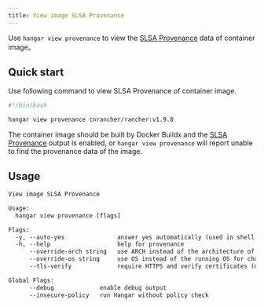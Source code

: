 ```yaml
---
title: View image SLSA Provenance
---
```


Use `hangar view provenance` to view the [SLSA Provenance](https://docs.docker.com/build/metadata/attestations/slsa-provenance/) data of container image。

## Quick start

Use following command to view SLSA Provenance of container image.

```bash
#!/bin/bash

hangar view provenance cnrancher/rancher:v1.9.0
```

The container image should be built by Docker Buildx and the [SLSA Provenance](https://docs.docker.com/build/metadata/attestations/slsa-provenance/) output is enabled, or `hangar view provenance` will report unable to find the provenance data of the image.

## Usage

```txt title="hangar view provenance --help"
View image SLSA Provenance

Usage:
  hangar view provenance [flags]

Flags:
  -y, --auto-yes               answer yes automatically (used in shell script)
  -h, --help                   help for provenance
      --override-arch string   use ARCH instead of the architecture of the machine for choosing images
      --override-os string     use OS instead of the running OS for choosing images
      --tls-verify             require HTTPS and verify certificates (default true)

Global Flags:
      --debug             enable debug output
      --insecure-policy   run Hangar without policy check
```
